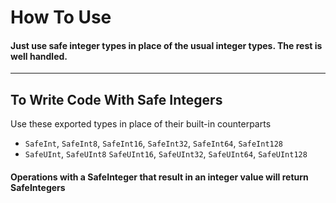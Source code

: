 # How To Use


#### Just use safe integer types in place of the usual integer types.  The rest is well handled.

----

## To Write Code With Safe Integers

Use these exported types in place of their built-in counterparts
- `SafeInt`, `SafeInt8`, `SafeInt16`, `SafeInt32`, `SafeInt64`, `SafeInt128`
- `SafeUInt`, `SafeUInt8` `SafeUInt16`, `SafeUInt32`, `SafeUInt64`, `SafeUInt128`

#### Operations with a SafeInteger that result in an integer value will return SafeIntegers
